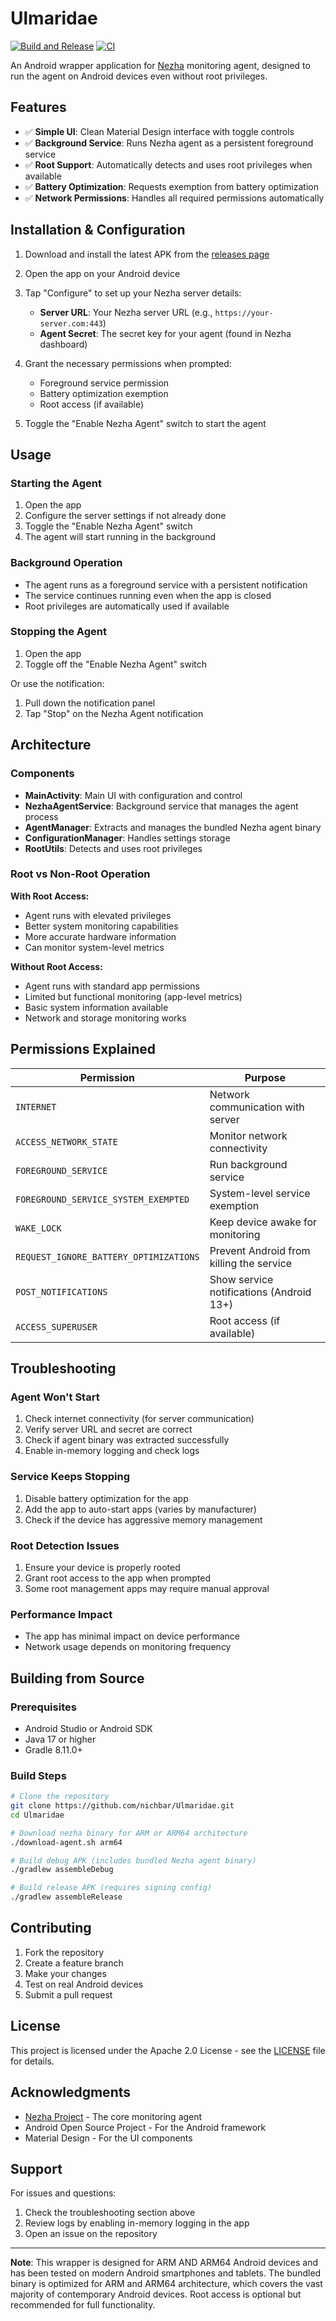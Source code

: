 # Ulmaridae

[![Build and Release](https://github.com/nichbar/Ulmaridae/actions/workflows/build-release.yml/badge.svg)](https://github.com/nichbar/Ulmaridae/actions/workflows/build-release.yml)
[![CI](https://github.com/nichbar/Ulmaridae/actions/workflows/ci.yml/badge.svg)](https://github.com/nichbar/Ulmaridae/actions/workflows/ci.yml)

An Android wrapper application for [Nezha](https://github.com/nezhahq/nezha) monitoring agent, designed to run the agent on Android devices even without root privileges.

## Features

- ✅ **Simple UI**: Clean Material Design interface with toggle controls
- ✅ **Background Service**: Runs Nezha agent as a persistent foreground service
- ✅ **Root Support**: Automatically detects and uses root privileges when available
- ✅ **Battery Optimization**: Requests exemption from battery optimization
- ✅ **Network Permissions**: Handles all required permissions automatically

## Installation & Configuration

1. Download and install the latest APK from the [releases page](https://github.com/nichbar/Ulmaridae/releases)
2. Open the app on your Android device
3. Tap "Configure" to set up your Nezha server details:

   - **Server URL**: Your Nezha server URL (e.g., `https://your-server.com:443`)
   - **Agent Secret**: The secret key for your agent (found in Nezha dashboard)

4. Grant the necessary permissions when prompted:
   - Foreground service permission
   - Battery optimization exemption
   - Root access (if available)

5. Toggle the "Enable Nezha Agent" switch to start the agent

## Usage

### Starting the Agent

1. Open the app
2. Configure the server settings if not already done
3. Toggle the "Enable Nezha Agent" switch
4. The agent will start running in the background

### Background Operation

- The agent runs as a foreground service with a persistent notification
- The service continues running even when the app is closed
- Root privileges are automatically used if available

### Stopping the Agent

1. Open the app
2. Toggle off the "Enable Nezha Agent" switch

Or use the notification:

1. Pull down the notification panel
2. Tap "Stop" on the Nezha Agent notification

## Architecture

### Components

- **MainActivity**: Main UI with configuration and control
- **NezhaAgentService**: Background service that manages the agent process
- **AgentManager**: Extracts and manages the bundled Nezha agent binary
- **ConfigurationManager**: Handles settings storage
- **RootUtils**: Detects and uses root privileges

### Root vs Non-Root Operation

**With Root Access:**

- Agent runs with elevated privileges
- Better system monitoring capabilities
- More accurate hardware information
- Can monitor system-level metrics

**Without Root Access:**

- Agent runs with standard app permissions
- Limited but functional monitoring (app-level metrics)
- Basic system information available
- Network and storage monitoring works

## Permissions Explained

| Permission                             | Purpose                                  |
| -------------------------------------- | ---------------------------------------- |
| `INTERNET`                             | Network communication with server        |
| `ACCESS_NETWORK_STATE`                 | Monitor network connectivity             |
| `FOREGROUND_SERVICE`                   | Run background service                   |
| `FOREGROUND_SERVICE_SYSTEM_EXEMPTED`   | System-level service exemption           |
| `WAKE_LOCK`                            | Keep device awake for monitoring         |
| `REQUEST_IGNORE_BATTERY_OPTIMIZATIONS` | Prevent Android from killing the service |
| `POST_NOTIFICATIONS`                   | Show service notifications (Android 13+) |
| `ACCESS_SUPERUSER`                     | Root access (if available)               |

## Troubleshooting

### Agent Won't Start

1. Check internet connectivity (for server communication)
2. Verify server URL and secret are correct
3. Check if agent binary was extracted successfully
4. Enable in-memory logging and check logs

### Service Keeps Stopping

1. Disable battery optimization for the app
2. Add the app to auto-start apps (varies by manufacturer)
3. Check if the device has aggressive memory management

### Root Detection Issues

1. Ensure your device is properly rooted
2. Grant root access to the app when prompted
3. Some root management apps may require manual approval

### Performance Impact

- The app has minimal impact on device performance
- Network usage depends on monitoring frequency

## Building from Source

### Prerequisites

- Android Studio or Android SDK
- Java 17 or higher
- Gradle 8.11.0+

### Build Steps

```bash
# Clone the repository
git clone https://github.com/nichbar/Ulmaridae.git
cd Ulmaridae

# Download nezha binary for ARM or ARM64 architecture
./download-agent.sh arm64

# Build debug APK (includes bundled Nezha agent binary)
./gradlew assembleDebug

# Build release APK (requires signing config)
./gradlew assembleRelease
```

## Contributing

1. Fork the repository
2. Create a feature branch
3. Make your changes
4. Test on real Android devices
5. Submit a pull request

## License

This project is licensed under the Apache 2.0 License - see the [LICENSE](LICENSE) file for details.

## Acknowledgments

- [Nezha Project](https://github.com/nezhahq/agent) - The core monitoring agent
- Android Open Source Project - For the Android framework
- Material Design - For the UI components

## Support

For issues and questions:

1. Check the troubleshooting section above
2. Review logs by enabling in-memory logging in the app
3. Open an issue on the repository

---

**Note**: This wrapper is designed for ARM AND ARM64 Android devices and has been tested on modern Android smartphones and tablets. The bundled binary is optimized for ARM and ARM64 architecture, which covers the vast majority of contemporary Android devices. Root access is optional but recommended for full functionality.
